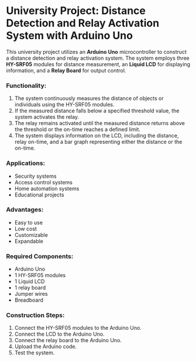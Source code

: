 # University Project: Distance Detection and Relay Activation System with Arduino Uno

This university project utilizes an **Arduino Uno** microcontroller to construct a distance detection and relay activation system. The system employs three **HY-SRF05** modules for distance measurement, an **Liquid LCD** for displaying information, and a **Relay Board** for output control.

### Functionality:
1. The system continuously measures the distance of objects or individuals using the HY-SRF05 modules.
2. If the measured distance falls below a specified threshold value, the system activates the relay.
3. The relay remains activated until the measured distance returns above the threshold or the on-time reaches a defined limit.
4. The system displays information on the LCD, including the distance, relay on-time, and a bar graph representing either the distance or the on-time.

### Applications:
* Security systems
* Access control systems
* Home automation systems
* Educational projects

### Advantages:
* Easy to use
* Low cost
* Customizable
* Expandable

### Required Components:
* Arduino Uno
* 1 HY-SRF05 modules
* 1 Liquid LCD
* 1 relay board
* Jumper wires
* Breadboard

### Construction Steps:
1. Connect the HY-SRF05 modules to the Arduino Uno.
2. Connect the LCD to the Arduino Uno.
3. Connect the relay board to the Arduino Uno.
4. Upload the Arduino code.
5. Test the system.